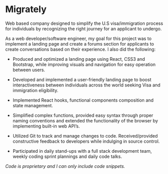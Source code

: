 # Migrately
Web based company designed to simplify the U.S visa/immigration process for individuals by recognizing the right journey for an applicant to undergo.

As a web developer/software engineer, my goal for this project was to implement a landing page and create a forums section for applicants to create conversations based on their experience. I also did the following: 

- Produced and optimized a landing page using React, CSS3 and Bootstrap, while improving visuals and navigation for easy operation between users. 

- Developed and implemented a user-friendly landing page to boost interactiveness between individuals across the world seeking Visa and immigration eligibility. 

- Implemented React hooks, functional components composition and state management. 

- Simplified complex functions, provided easy syntax through proper naming conventions and extended the functionality of the browser by implementing built-in web API’s. 

- Utilized Git to track and manage changes to code. Received/provided constructive feedback to developers while indulging in source control. 

- Participated in daily stand-ups with a full stack development team, weekly coding sprint plannings and daily code talks. 

 *Code is proprietary and I can only include code snippets.*

